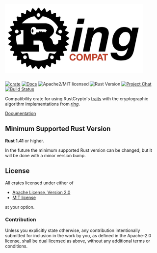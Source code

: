 # <img alt="ring-compat" src="https://raw.githubusercontent.com/RustCrypto/ring-compat/master/img/logo.png" width="450px" height = "225px">

[![crate][crate-image]][crate-link]
[![Docs][docs-image]][docs-link]
![Apache2/MIT licensed][license-image]
![Rust Version][rustc-image]
[![Project Chat][chat-image]][chat-link]
[![Build Status][build-image]][build-link]

Compatibility crate for using RustCrypto's [traits] with the cryptographic
algorithm implementations from [*ring*].

[Documentation][docs-link]

## Minimum Supported Rust Version

**Rust 1.41** or higher.

In the future the minimum supported Rust version can be changed, but it will be
done with a minor version bump.

## License

All crates licensed under either of

 * [Apache License, Version 2.0](http://www.apache.org/licenses/LICENSE-2.0)
 * [MIT license](http://opensource.org/licenses/MIT)

at your option.

### Contribution

Unless you explicitly state otherwise, any contribution intentionally submitted
for inclusion in the work by you, as defined in the Apache-2.0 license, shall be
dual licensed as above, without any additional terms or conditions.

[//]: # (badges)

[crate-image]: https://img.shields.io/crates/v/ring-compat.svg
[crate-link]: https://crates.io/crates/ring-compat
[docs-image]: https://docs.rs/ring-compat/badge.svg
[docs-link]: https://docs.rs/ring-compat/
[license-image]: https://img.shields.io/badge/license-Apache2.0/MIT-blue.svg
[docs-link]: https://docs.rs/ring-compat
[rustc-image]: https://img.shields.io/badge/rustc-1.41+-blue.svg
[chat-image]: https://img.shields.io/badge/zulip-join_chat-blue.svg
[chat-link]: https://rustcrypto.zulipchat.com/#narrow/stream/260488-ring-compat
[build-image]: https://github.com/RustCrypto/ring-compat/workflows/ring-compat/badge.svg?branch=master&event=push
[build-link]: https://github.com/RustCrypto/ring-compat/actions

[//]: # (general links)

[*ring*]: https://github.com/briansmith/ring
[traits]: https://github.com/RustCrypto/traits
